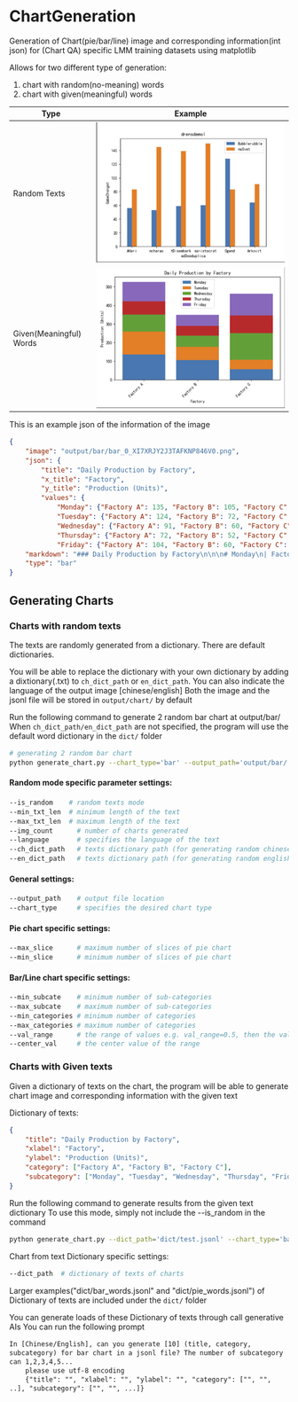 # ChartGeneration

Generation of Chart(pie/bar/line) image and corresponding information(int json) for (Chart QA) specific LMM training datasets using matplotlib

Allows for two different type of generation:
1. chart with random(no-meaning) words
2. chart with given(meaningful) words

|Type|Example|
|---|---|
|Random Texts|![](img/random_words.PNG)|
|Given(Meaningful) Words|![](img/meaningful_words.PNG)|

This is an example json of the information of the image
```json
{
    "image": "output/bar/bar_0_XI7XRJY2J3TAFKNP846V0.png", 
    "json": {
        "title": "Daily Production by Factory", 
        "x_title": "Factory", 
        "y_title": "Production (Units)", 
        "values": {
            "Monday": {"Factory A": 135, "Factory B": 105, "Factory C": 56}, 
            "Tuesday": {"Factory A": 124, "Factory B": 72, "Factory C": 51}, 
            "Wednesday": {"Factory A": 91, "Factory B": 60, "Factory C": 144}, 
            "Thursday": {"Factory A": 72, "Factory B": 52, "Factory C": 94}, 
            "Friday": {"Factory A": 104, "Factory B": 60, "Factory C": 118}}}, 
    "markdown": "### Daily Production by Factory\n\n\n# Monday\n| Factory | Production (Units) |\n| --- | --- |\n| Factory A | 135 |\n| Factory B | 105 |\n| Factory C | 56 |\n\n# Tuesday\n| Factory | Production (Units) |\n| --- | --- |\n| Factory A | 124 |\n| Factory B | 72 |\n| Factory C | 51 |\n\n# Wednesday\n| Factory | Production (Units) |\n| --- | --- |\n| Factory A | 91 |\n| Factory B | 60 |\n| Factory C | 144 |\n\n# Thursday\n| Factory | Production (Units) |\n| --- | --- |\n| Factory A | 72 |\n| Factory B | 52 |\n| Factory C | 94 |\n\n# Friday\n| Factory | Production (Units) |\n| --- | --- |\n| Factory A | 104 |\n| Factory B | 60 |\n| Factory C | 118 |\n", 
    "type": "bar"
}
```

## Generating Charts

### Charts with random texts
The texts are randomly generated from a dictionary. There are default dictionaries.

You will be able to replace the dictionary with your own dictionary by adding a dixtionary(.txt) to `ch_dict_path` or `en_dict_path`.
You can also indicate the language of the output image [chinese/english]
Both the image and the jsonl file will be stored in `output/chart/` by default

Run the following command to generate 2 random bar chart at output/bar/
When `ch_dict_path/en_dict_path` are not specified, the program will use the default word dictionary in the `dict/` folder
```bash
# generating 2 random bar chart
python generate_chart.py --chart_type='bar' --output_path='output/bar/' --img_count=2 --is_random
```

#### Random mode specific parameter settings:
```bash
--is_random    # random texts mode
--min_txt_len  # minimum length of the text
--max_txt_len  # maximum length of the text
--img_count      # number of charts generated
--language       # specifies the language of the text
--ch_dict_path   # texts dictionary path (for generating random chinese texts)
--en_dict_path   # texts dictionary path (for generating random english texts)
```

#### General settings:
```bash
--output_path    # output file location
--chart_type     # specifies the desired chart type

```

#### Pie chart specific settings:
```bash
--max_slice      # maximum number of slices of pie chart
--min_slice      # minimum number of slices of pie chart
```

#### Bar/Line chart specific settings:
```bash
--min_subcate    # minimum number of sub-categories
--max_subcate    # maximum number of sub-categories
--min_categories # minimum number of categories
--max_categories # maximum number of categories
--val_range      # the range of values e.g. val_range=0.5, then the value will be within the range (50%, 150%)
--center_val     # the center value of the range
```

### Charts with Given texts
Given a dictionary of texts on the chart, the program will be able to generate chart image and corresponding information with the given text

Dictionary of texts:
```json
{
    "title": "Daily Production by Factory", 
    "xlabel": "Factory", 
    "ylabel": "Production (Units)", 
    "category": ["Factory A", "Factory B", "Factory C"], 
    "subcategory": ["Monday", "Tuesday", "Wednesday", "Thursday", "Friday"]
}
```

Run the following command to generate results from the given text dictionary
To use this mode, simply not include the --is_random in the command
```bash
python generate_chart.py --dict_path='dict/test.jsonl' --chart_type='bar' --output_path='output/bar/'
```

Chart from text Dictionary specific settings:
```bash
--dict_path  # dictionary of texts of charts
```

Larger examples("dict/bar_words.jsonl" and "dict/pie_words.jsonl") of Dictionary of texts are included under the `dict/` folder

You can generate loads of these Dictionary of texts through call generative AIs
You can run the following prompt
```
In [Chinese/English], can you generate [10] (title, category, subcategory) for bar chart in a jsonl file? The number of subcategory can 1,2,3,4,5...
    please use utf-8 encoding
    {"title": "", "xlabel": "", "ylabel": "", "category": ["", "", ..], "subcategory": ["", "", ...]}
```